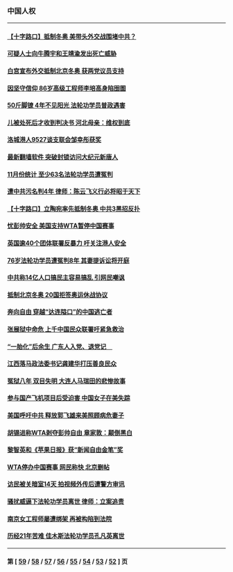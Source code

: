 ### 中国人权
---
#### [【十字路口】抵制冬奥 美带头外交战围堵中共？](../../pages/ncid278/n13421942.md) 
#### [可疑人士向牛腾宇和王靖渝发出死亡威胁](../../pages/ncid278/n13420485.md) 
#### [白宫宣布外交抵制北京冬奥 获两党议员支持](../../pages/ncid278/n13420521.md) 
#### [因坚守信仰 86岁高级工程师李培高身陷囹圄](../../pages/ncid278/n13419794.md) 
#### [50斤脚镣 4年不见阳光 法轮功学员普政遇害](../../pages/ncid278/n13417359.md) 
#### [儿被处死后才收到判决书 河北母亲：维权到底](../../pages/ncid278/n13419516.md) 
#### [洛城港人9527谈支联会邹幸彤获奖](../../pages/ncid278/n13419149.md) 
#### [最新翻墙软件 突破封锁访问大纪元新唐人](../../pages/ncid278/n11971400.md) 
#### [11月份统计 至少63名法轮功学员遭冤判](../../pages/ncid278/n13416813.md) 
#### [遭中共污名判4年 律师：陈云飞义行必将昭于天下](../../pages/ncid278/n13417288.md) 
#### [【十字路口】立陶宛率先抵制冬奥 中共3黑招反扑](../../pages/ncid278/n13416756.md) 
#### [忧彭帅安全 美国支持WTA暂停中国赛事](../../pages/ncid278/n13417053.md) 
#### [英国逾40个团体联署反暴力 吁关注港人安全](../../pages/ncid278/n13416672.md) 
#### [76岁法轮功学员遭冤判8年 其妻提诉讼将开庭](../../pages/ncid278/n13415071.md) 
#### [中共称14亿人口搞民主容易搞乱 引网民嘲讽](../../pages/ncid278/n13416667.md) 
#### [抵制北京冬奥 20国拒签奥运休战协议](../../pages/ncid278/n13416485.md) 
#### [奔向自由 穿越“达连隘口”的中国逃亡者](../../pages/ncid278/n13416002.md) 
#### [张展狱中命危 上千中国民众联署吁紧急救治](../../pages/ncid278/n13416045.md) 
#### [“一胎化”后余生 广东人入党、退党记　](../../pages/ncid278/n13415859.md) 
#### [江西落马政法委书记龚建华打压善良民众](../../pages/ncid278/n13412606.md) 
#### [冤狱八年 双目失明 大连人马瑞田的悲惨故事](../../pages/ncid278/n13413203.md) 
#### [参与国产飞机项目后受迫害 中国女子在美失踪](../../pages/ncid278/n13413998.md) 
#### [美国呼吁中共 释放郭飞雄来美照顾病危妻子](../../pages/ncid278/n13413621.md) 
#### [胡锡进称WTA剥夺彭帅自由 章家敦：颠倒黑白](../../pages/ncid278/n13413329.md) 
#### [黎智英和《苹果日报》获“新闻自由金笔”奖](../../pages/ncid278/n13401068.md) 
#### [WTA停办中国赛事 网民称快 北京删帖](../../pages/ncid278/n13412837.md) 
#### [访民被关暗室14天 拍视频外传后遭警方审讯](../../pages/ncid278/n13411533.md) 
#### [骚扰威逼下法轮功学员离世 律师：立案追责](../../pages/ncid278/n13411227.md) 
#### [南京女工程师屡遭绑架 再被构陷到法院](../../pages/ncid278/n13410744.md) 
#### [历经21年苦难 佳木斯法轮功学员孔凡英离世](../../pages/ncid278/n13410256.md) 

---
#### 第 [ [59](./59.md) / [58](./58.md) / [57](./57.md) / [56](./56.md) / [55](./55.md) / [54](./54.md) / [53](./53.md) / [52](./52.md) ] 页
